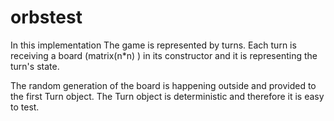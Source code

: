 # orbstest

In this implementation The game is represented by turns. Each turn is receiving a board (matrix(n*n) ) in its constructor
and it is representing the turn's state.

The random generation of the board is happening outside and provided to the first Turn object. 
The Turn object is deterministic and therefore it is easy to test.

